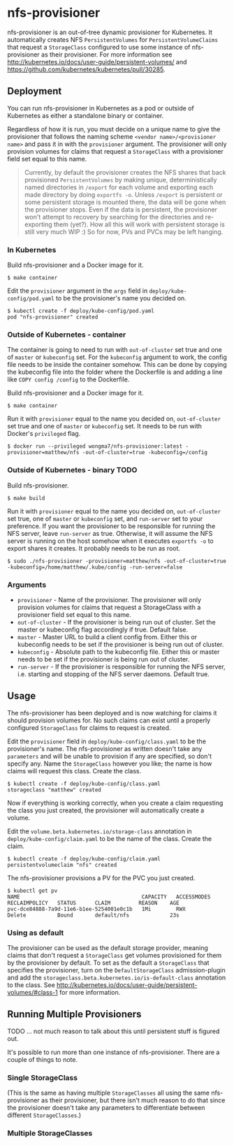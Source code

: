 # nfs-provisioner
nfs-provisioner is an out-of-tree dynamic provisioner for Kubernetes. It automatically creates NFS `PersistentVolumes` for `PersistentVolumeClaims` that request a `StorageClass` configured to use some instance of nfs-provisioner as their provisioner. For more information see http://kubernetes.io/docs/user-guide/persistent-volumes/ and https://github.com/kubernetes/kubernetes/pull/30285.

## Deployment
You can run nfs-provisioner in Kubernetes as a pod or outside of Kubernetes as either a standalone binary or container.

Regardless of how it is run, you must decide on a unique name to give the provisioner that follows the naming scheme `<vendor name>/<provisioner name>` and pass it in with the `provisioner` argument. The provisioner will only provision volumes for claims that request a `StorageClass` with a provisioner field set equal to this name.

>Currently, by default the provisioner creates the NFS shares that back provisioned `PersistentVolumes` by making unique, deterministically named directories in `/export` for each volume and exporting each made directory by doing `exportfs -o`. Unless `/export` is persistent or some persistent storage is mounted there, the data will be gone when the provisioner stops. Even if the data is persistent, the provisioner won't attempt to recovery by searching for the directories and re-exporting them (yet?). How all this will work with persistent storage is still very much WIP :) So for now, PVs and PVCs may be left hanging.

### In Kubernetes

Build nfs-provisioner and a Docker image for it.

```
$ make container
```

Edit the `provisioner` argument in the `args` field in `deploy/kube-config/pod.yaml` to be the provisioner's name you decided on. 

```
$ kubectl create -f deploy/kube-config/pod.yaml
pod "nfs-provisioner" created
```

### Outside of Kubernetes - container

The container is going to need to run with `out-of-cluster` set true and one of `master` or `kubeconfig` set. For the `kubeconfig` argument to work, the config file needs to be inside the container somehow. This can be done by copying the kubeconfig file into the folder where the Dockerfile is and adding a line like `COPY config /config` to the Dockerfile.

Build nfs-provisioner and a Docker image for it.

```
$ make container
```

Run it with `provisioner` equal to the name you decided on, `out-of-cluster` set true and one of `master` or `kubeconfig` set. It needs to be run with Docker's `privileged` flag.

```
$ docker run --privileged wongma7/nfs-provisioner:latest -provisioner=matthew/nfs -out-of-cluster=true -kubeconfig=/config
```

### Outside of Kubernetes - binary TODO

Build nfs-provisioner.

```
$ make build
```

Run it with `provisioner` equal to the name you decided on, `out-of-cluster` set true, one of `master` or `kubeconfig` set, and `run-server` set to your preference. If you want the provisioner to be responsible for running the NFS server, leave `run-server` as true. Otherwise, it will assume the NFS server is running on the host somehow when it executes `exportfs -o` to export shares it creates. It probably needs to be run as root.

```
$ sudo ./nfs-provisioner -provisioner=matthew/nfs -out-of-cluster=true -kubeconfig=/home/matthew/.kube/config -run-server=false
```

### Arguments 
* `provisioner` - Name of the provisioner. The provisioner will only provision volumes for claims that request a StorageClass with a provisioner field set equal to this name.
* `out-of-cluster` - If the provisioner is being run out of cluster. Set the master or kubeconfig flag accordingly if true. Default false.
* `master` - Master URL to build a client config from. Either this or kubeconfig needs to be set if the provisioner is being run out of cluster.
* `kubeconfig` - Absolute path to the kubeconfig file. Either this or master needs to be set if the provisioner is being run out of cluster.
* `run-server` - If the provisioner is responsible for running the NFS server, i.e. starting and stopping of the NFS server daemons. Default true.

## Usage

The nfs-provisioner has been deployed and is now watching for claims it should provision volumes for. No such claims can exist until a properly configured `StorageClass` for claims to request is created.

Edit the `provisioner` field in `deploy/kube-config/class.yaml` to be the provisioner's name. The nfs-provisioner as written doesn't take any `parameters` and will be unable to provision if any are specified, so don't specify any. Name the `StorageClass` however you like; the name is how claims will request this class. Create the class.
 
```
$ kubectl create -f deploy/kube-config/class.yaml
storageclass "matthew" created
```

Now if everything is working correctly, when you create a claim requesting the class you just created, the provisioner will automatically create a volume.

Edit the `volume.beta.kubernetes.io/storage-class` annotation in `deploy/kube-config/claim.yaml` to be the name of the class. Create the claim.

```
$ kubectl create -f deploy/kube-config/claim.yaml
persistentvolumeclaim "nfs" created
```

The nfs-provisioner provisions a PV for the PVC you just created.

```
$ kubectl get pv
NAME                                       CAPACITY   ACCESSMODES   RECLAIMPOLICY   STATUS      CLAIM         REASON    AGE
pvc-dce84888-7a9d-11e6-b1ee-5254001e0c1b   1Mi        RWX           Delete          Bound       default/nfs             23s
```

### Using as default

The provisioner can be used as the default storage provider, meaning claims that don't request a `StorageClass` get volumes provisioned for them by the provisioner by default. To set as the default a `StorageClass` that specifies the provisioner, turn on the `DefaultStorageClass` admission-plugin and add the `storageclass.beta.kubernetes.io/is-default-class` annotation to the class. See http://kubernetes.io/docs/user-guide/persistent-volumes/#class-1 for more information.

## Running Multiple Provisioners
TODO ... not much reason to talk about this until persistent stuff is figured out.

It's possible to run more than one instance of nfs-provisioner. There are a couple of things to note.
### Single StorageClass
(This is the same as having multiple `StorageClasses` all using the same nfs-provisioner as their provisioner, but there isn't much reason to do that since the provisioner doesn't take any parameters to differentiate between different `StorageClasses`.)

### Multiple StorageClasses
